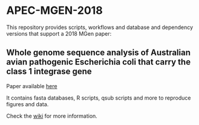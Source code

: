 # APEC-MGEN-2018
This repository provides scripts, workflows and database and dependency versions that support a 2018 MGen paper: 

## Whole genome sequence analysis of Australian avian pathogenic Escherichia coli that carry the class 1 integrase gene

Paper available [here](https://mgen.microbiologyresearch.org/content/journal/mgen/10.1099/mgen.0.000250?fbclid=IwAR2WYZFZVR3B_h4207ndDaOoqoh48oxRt1iXoMUK2SFD7CKlgp7MSa9GIuE)

It contains fasta databases, R scripts, qsub scripts and more to reproduce figures and data.

Check the [wiki](https://github.com/maxlcummins/APEC-MGEN-2018/wiki) for more information.
